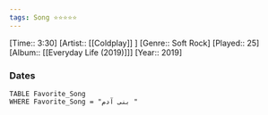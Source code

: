 ```yaml
---
tags: Song ⭐⭐⭐⭐⭐ 
---
```

[Time:: 3:30]
[Artist:: [[Coldplay]] ]
[Genre:: Soft Rock]
[Played:: 25]
[Album:: [[Everyday Life (2019)]]]
[Year:: 2019]
### Dates
````dataview
TABLE Favorite_Song
WHERE Favorite_Song = "بنی آدم "
````